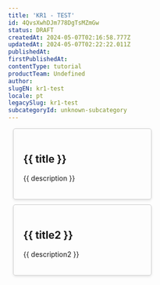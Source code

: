 ```yaml
---
title: 'KR1 - TEST'
id: 4QvsXwhDJm778DgTsMZmGw
status: DRAFT
createdAt: 2024-05-07T02:16:58.777Z
updatedAt: 2024-05-07T02:22:22.011Z
publishedAt: 
firstPublishedAt: 
contentType: tutorial
productTeam: Undefined
author: 
slugEN: kr1-test
locale: pt
legacySlug: kr1-test
subcategoryId: unknown-subcategory
---
```


<div class="row">
  <div class="card" style="width: 48%; margin: 10px; padding: 20px; border: 1px solid #ccc; border-radius: 5px; box-shadow: 0 2px 5px rgba(0, 0, 0, 0.1);">
    <h2>{{ title }}</h2>
    <p>{{ description }}</p>
  </div>
  <div class="card" style="width: 48%; margin: 10px; padding: 20px; border: 1px solid #ccc; border-radius: 5px; box-shadow: 0 2px 5px rgba(0, 0, 0, 0.1);">
    <h2>{{ title2 }}</h2>
    <p>{{ description2 }}</p>
  </div>
</div>
<div class="row">
</div>

